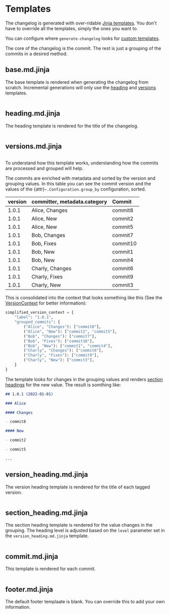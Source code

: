 # Templates

The changelog is generated with over-ridable [Jinja templates](https://jinja.palletsprojects.com/en/3.1.x/). You don't have to override all the templates, simply the ones you want to.

You can configure where `generate-changelog` looks for [custom templates](generate_changelog.configuration.Configuration.template_dirs).

The core of the changelog is the commit. The rest is just a grouping of the commits in a desired method.

## base.md.jinja

The base template is rendered when generating the changelog from scratch. Incremental generations will only use the [heading](#headingmdjinja) and [versions](#versionsmdjinja) templates.

```{literalinclude} ../../generate_changelog/templates/base.md.jinja
```

## heading.md.jinja

The heading template is rendered for the title of the changelog.

```{literalinclude} ../../generate_changelog/templates/heading.md.jinja
```

## versions.md.jinja

```{literalinclude} ../../generate_changelog/templates/versions.md.jinja
```

To understand how this template works, understanding how the commits are processed and grouped will help.

The commits are enriched with metadata and sorted by the version and grouping values. In this table you can see the commit version and the values of the {attr}`~.Configuration.group_by` configuration, sorted. 

| version | committer, metadata.category | Commit   |
|:--------|:-----------------------------|:---------|
| 1.0.1   | Alice, Changes               | commit8  |
| 1.0.1   | Alice, New                   | commit2  |
| 1.0.1   | Alice, New                   | commit5  |
| 1.0.1   | Bob, Changes                 | commit7  |
| 1.0.1   | Bob, Fixes                   | commit10 |
| 1.0.1   | Bob, New                     | commit1  |
| 1.0.1   | Bob, New                     | commit4  |
| 1.0.1   | Charly, Changes              | commit6  |
| 1.0.1   | Charly, Fixes                | commit9  |
| 1.0.1   | Charly, New                  | commit3  |

This is consolidated into the context that looks something like this (See the [VersionContext](version-context) for better information):

```python
simplified_version_context = {
    "label": "1.0.1",
    "grouped_commits": {
        ("Alice", "Changes"): ["commit8"],
        ("Alice", "New"): ["commit2", "commit5"],
        ("Bob", "Changes"): ["commit7"],
        ("Bob", "Fixes"): ["commit10"],
        ("Bob", "New"): ["commit1", "commit4"],
        ("Charly", "Changes"): ["commit6"],
        ("Charly", "Fixes"): ["commit9"],
        ("Charly", "New"): ["commit3"],
    }
}
```

The template looks for changes in the grouping values and renders [section headings](#section_headingmdjinja) for the new value. The result is somthing like:

```markdown
## 1.0.1 (2022-01-01)

### Alice

#### Changes

- commit8

#### New

- commit2

- commit5

...
```

## version_heading.md.jinja

The version heading template is rendered for the title of each tagged version.

```{literalinclude} ../../generate_changelog/templates/version_heading.md.jinja
```

## section_heading.md.jinja

The section heading template is rendered for the value changes in the grouping. The heading level is adjusted based on the `level` parameter set in the `version_heading.md.jinja` template.

```{literalinclude} ../../generate_changelog/templates/section_heading.md.jinja
```

## commit.md.jinja

This template is rendered for each commit.

```{literalinclude} ../../generate_changelog/templates/commit.md.jinja
```

## footer.md.jinja

The default footer templaate is blank. You can override this to add your own information.

```{literalinclude} ../../generate_changelog/templates/footer.md.jinja
```
